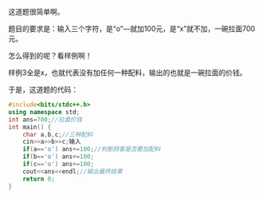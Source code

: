 这道题很简单啊。

题目的要求是：输入三个字符，是“o”—就加100元，是“x”就不加，一碗拉面700元。

怎么得到的呢？看样例啊！

样例3全是x，也就代表没有加任何一种配料，输出的也就是一碗拉面的价钱。

于是，这道题的代码：

```cpp
#include<bits/stdc++.h>
using namespace std;
int ans=700;//拉面价钱
int main() {
    char a,b,c;//三种配料
    cin>>a>>b>>c;输入
    if(a=='o') ans+=100;//判断顾客是否要加配料
    if(b=='o') ans+=100;
    if(c=='o') ans+=100;
    cout<<ans<<endl;//输出最终结果
    return 0;
}
```
